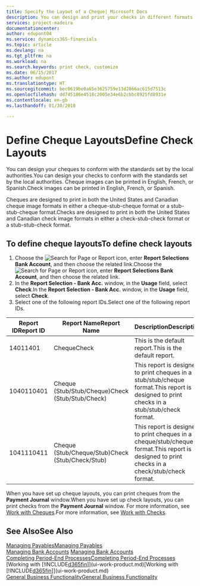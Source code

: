 ```yaml
---
title: Specify the Layout of a Cheque| Microsoft Docs
description: You can design and print your checks in different formats to conform with standards.
services: project-madeira
documentationcenter: 
author: edupont04
ms.service: dynamics365-financials
ms.topic: article
ms.devlang: na
ms.tgt_pltfrm: na
ms.workload: na
ms.search.keywords: print check, customize
ms.date: 06/15/2017
ms.author: edupont
ms.translationtype: HT
ms.sourcegitcommit: bec0619be0a65e3625759e13d2866ac615d7513c
ms.openlocfilehash: dd745186e4518c2005e34e6b2cbbc8925fd8931e
ms.contentlocale: en-gb
ms.lasthandoff: 01/30/2018

---
```

# <a name="define-check-layouts"></a><span data-ttu-id="ce8d5-103">Define Cheque Layouts</span><span class="sxs-lookup"><span data-stu-id="ce8d5-103">Define Check Layouts</span></span>
<span data-ttu-id="ce8d5-104">You can design your cheques to conform with the standards set by the local authorities.</span><span class="sxs-lookup"><span data-stu-id="ce8d5-104">You can design your checks to conform with the standards set by the local authorities.</span></span> <span data-ttu-id="ce8d5-105">Cheque images can be printed in English, French, or Spanish.</span><span class="sxs-lookup"><span data-stu-id="ce8d5-105">Check images can be printed in English, French, or Spanish.</span></span>

<span data-ttu-id="ce8d5-106">Cheques are designed to print in both the United States and Canadian cheque image formats in either a cheque-stub-cheque format or a stub-stub-cheque format.</span><span class="sxs-lookup"><span data-stu-id="ce8d5-106">Checks are designed to print in both the United States and Canadian check image formats in either a check-stub-check format or a stub-stub-check format.</span></span>

## <a name="to-define-check-layouts"></a><span data-ttu-id="ce8d5-107">To define cheque layouts</span><span class="sxs-lookup"><span data-stu-id="ce8d5-107">To define check layouts</span></span>
1. <span data-ttu-id="ce8d5-108">Choose the ![Search for Page or Report](media/ui-search/search_small.png "Search for Page or Report icon") icon, enter **Report Selections Bank Account**, and then choose the related link.</span><span class="sxs-lookup"><span data-stu-id="ce8d5-108">Choose the ![Search for Page or Report](media/ui-search/search_small.png "Search for Page or Report icon") icon, enter **Report Selections Bank Account**, and then choose the related link.</span></span>
2. <span data-ttu-id="ce8d5-109">In the **Report Selection - Bank Acc.** window, in the **Usage** field, select **Check**.</span><span class="sxs-lookup"><span data-stu-id="ce8d5-109">In the **Report Selection - Bank Acc.** window, in the **Usage** field, select **Check**.</span></span>
3. <span data-ttu-id="ce8d5-110">Select one of the following report IDs.</span><span class="sxs-lookup"><span data-stu-id="ce8d5-110">Select one of the following report IDs.</span></span>

| <span data-ttu-id="ce8d5-111">Report ID</span><span class="sxs-lookup"><span data-stu-id="ce8d5-111">Report ID</span></span> | <span data-ttu-id="ce8d5-112">Report Name</span><span class="sxs-lookup"><span data-stu-id="ce8d5-112">Report Name</span></span> | <span data-ttu-id="ce8d5-113">Description</span><span class="sxs-lookup"><span data-stu-id="ce8d5-113">Description</span></span> |
| --- | --- | --- |
| <span data-ttu-id="ce8d5-114">1401</span><span class="sxs-lookup"><span data-stu-id="ce8d5-114">1401</span></span> |<span data-ttu-id="ce8d5-115">Cheque</span><span class="sxs-lookup"><span data-stu-id="ce8d5-115">Check</span></span> |<span data-ttu-id="ce8d5-116">This is the default report.</span><span class="sxs-lookup"><span data-stu-id="ce8d5-116">This is the default report.</span></span> |
| <span data-ttu-id="ce8d5-117">10401</span><span class="sxs-lookup"><span data-stu-id="ce8d5-117">10401</span></span> |<span data-ttu-id="ce8d5-118">Cheque (Stub/Stub/Cheque)</span><span class="sxs-lookup"><span data-stu-id="ce8d5-118">Check (Stub/Stub/Check)</span></span> |<span data-ttu-id="ce8d5-119">This report is designed to print cheques in a stub/stub/cheque format.</span><span class="sxs-lookup"><span data-stu-id="ce8d5-119">This report is designed to print checks in a stub/stub/check format.</span></span> |
| <span data-ttu-id="ce8d5-120">10411</span><span class="sxs-lookup"><span data-stu-id="ce8d5-120">10411</span></span> |<span data-ttu-id="ce8d5-121">Cheque (Stub/Cheque/Stub)</span><span class="sxs-lookup"><span data-stu-id="ce8d5-121">Check (Stub/Check/Stub)</span></span> |<span data-ttu-id="ce8d5-122">This report is designed to print cheques in a cheque/stub/cheque format.</span><span class="sxs-lookup"><span data-stu-id="ce8d5-122">This report is designed to print checks in a check/stub/check format.</span></span> |

<span data-ttu-id="ce8d5-123">When you have set up cheque layouts, you can print cheques from the **Payment Journal** window.</span><span class="sxs-lookup"><span data-stu-id="ce8d5-123">When you have set up check layouts, you can print checks from the **Payment Journal** window.</span></span> <span data-ttu-id="ce8d5-124">For more information, see [Work with Cheques](payables-how-work-checks.md).</span><span class="sxs-lookup"><span data-stu-id="ce8d5-124">For more information, see [Work with Checks](payables-how-work-checks.md).</span></span>

## <a name="see-also"></a><span data-ttu-id="ce8d5-125">See Also</span><span class="sxs-lookup"><span data-stu-id="ce8d5-125">See Also</span></span>
[<span data-ttu-id="ce8d5-126">Managing Payables</span><span class="sxs-lookup"><span data-stu-id="ce8d5-126">Managing Payables</span></span>](payables-manage-payables.md)  
<span data-ttu-id="ce8d5-127">[Managing Bank Accounts](bank-manage-bank-accounts.md) </span><span class="sxs-lookup"><span data-stu-id="ce8d5-127">[Managing Bank Accounts](bank-manage-bank-accounts.md) </span></span>  
[<span data-ttu-id="ce8d5-128">Completing Period-End Processes</span><span class="sxs-lookup"><span data-stu-id="ce8d5-128">Completing Period-End Processes</span></span>](year-how-complete-period-end-processes.md)  
<span data-ttu-id="ce8d5-129">[Working with [!INCLUDE[d365fin](includes/d365fin_md.md)]](ui-work-product.md)</span><span class="sxs-lookup"><span data-stu-id="ce8d5-129">[Working with [!INCLUDE[d365fin](includes/d365fin_md.md)]](ui-work-product.md)</span></span>  
[<span data-ttu-id="ce8d5-130">General Business Functionality</span><span class="sxs-lookup"><span data-stu-id="ce8d5-130">General Business Functionality</span></span>](ui-across-business-areas.md)


